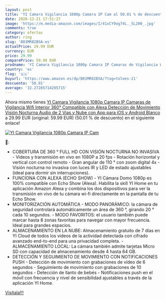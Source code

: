 ```yaml
---
layout: post
title: 'YI Camara Vigilancia 1080p Camara IP Cam al 50.01 % de descuento'
date: 2020-12-21 17:51:27
image: 'https://m.media-amazon.com/images/I/41xCY9og74L._SL200_.jpg'
comments: true
category: ofertas
author: ring
slug: 'B01MR82BSA-es'
actualPrice: 29.99 EUR
currency: EUR
price: 29.99
comparePrice: 59.99 EUR
prodname: 'YI Camara Vigilancia 1080p Camara IP Camaras de Vigilancia Wifi Interior 360° Compatible con Alexa Detección de Movimiento  Visión Nocturna  Audio de 2 Vias y Nube con App para iOS y Android Blanco'
country: 'es'
flag: '🇪🇸'
buyurl: 'https://www.amazon.es/dp/B01MR82BSA/?tag=tolees-21'
descuento: '50.01'
average: '32.27285714285715'
---
```


Ahora mismo tienes [YI Camara Vigilancia 1080p Camara IP Camaras de Vigilancia Wifi Interior 360° Compatible con Alexa Detección de Movimiento  Visión Nocturna  Audio de 2 Vias y Nube con App para iOS y Android Blanco](https://www.amazon.es/dp/B01MR82BSA/?tag=tolees-21) a 29.99 EUR (original: 59.99 EUR) (50.01 %  de descuento) en el siguiente enlace!

[![YI Camara Vigilancia 1080p Camara IP Cam](https://m.media-amazon.com/images/I/41xCY9og74L._SL200_.jpg)](https://www.amazon.es/dp/B01MR82BSA/?tag=tolees-21)

🔎:

- COBERTURA DE 360 ° FULL HD CON VISIÓN NOCTURNA NO INVASIVA - Videos y transmisión en vivo en 1080P a 20 fps - Rotación horizontal y vertical con control remoto - Gran angular de 110 ° con zoom digital 4x - Visión nocturna no invasiva con luces IR y LED de estado ajustables (ideal para dormir sin interrupciones).
- FUNCIONA CON ALEXA (ECHO SHOW) - YI Cámara Domo 1080p es 100% compatible con Echo Show (Alexa). Habilita la skill YI Home en tu aplicación Amazon Alexa y combina los dos dispositivos para ver la transmisión en vivo de tu cámara wi-fi directamente en la pantalla de tu Echo Show.
- MONITORIZACIÓN AUTOMÁTICA - MODO PANORÁMICO: la cámara de seguridad controlará automáticamente un área de 360 °, girando 20 ° cada 10 segundos. - MODO FAVORITOS: el usuario también puede marcar hasta 8 zonas favoritas para navegar con mayor frecuencia. Ideal para grandes espacios.
- ALMACENAMIENTO EN LA NUBE: Almacenamiento gratuito de 7 días en YI Cloud de todos los videos de la actividad detectada con cifrado avanzado end-to-end para una privacidad completa. - ALMACENAMIENTO LOCAL: La cámara también admite tarjetas Micro SD con capacidad de almacenamiento desde 4 hasta 64 GB.
- DETECCIÓN Y SEGUIMIENTO DE MOVIMIENTO CON NOTIFICACIONES PUSH - Detección de movimiento con grabaciones de vídeo de 6 segundos - Seguimiento de movimiento con grabaciones de 10 segundos - Detección de llanto de bebés - Notificaciones push en el móvil con frecuencia y nivel de sensibilidad ajustables a través de la aplicación YI Home.

[Visítala!!!](https://www.amazon.es/dp/B01MR82BSA/?tag=tolees-21)
